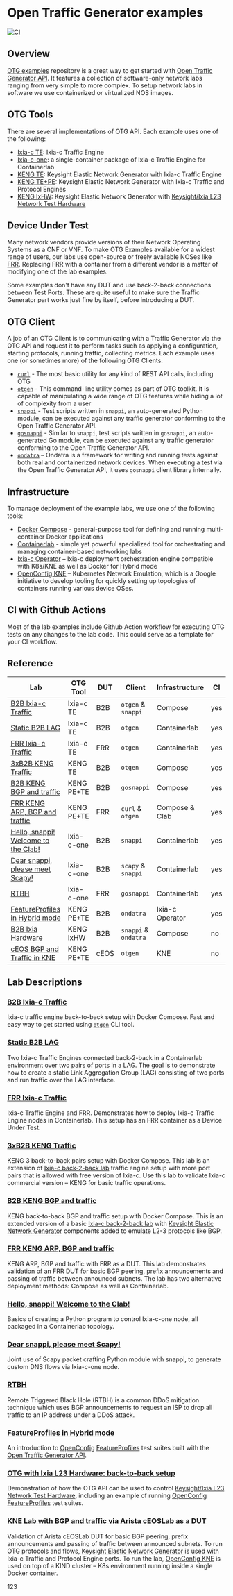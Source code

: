 # Open Traffic Generator examples

[![CI](https://github.com/open-traffic-generator/otg-examples/actions/workflows/ci.yml/badge.svg)](https://github.com/open-traffic-generator/otg-examples/actions/workflows/ci.yml)

## Overview

[OTG examples](https://github.com/open-traffic-generator/otg-examples) repository is a great way to get started with [Open Traffic Generator API](https://otg.dev). It features a collection of software-only network labs ranging from very simple to more complex. To setup network labs in software we use containerized or virtualized NOS images.

## OTG Tools

There are several implementations of OTG API. Each example uses one of the following:

* [Ixia-c TE](https://otg.dev/implementations/#ixia-c): Ixia-c Traffic Engine
* [Ixia-c-one](https://github.com/open-traffic-generator/ixia-c/blob/main/docs/deployments.md#deploy-ixia-c-one-using-containerlab): a single-container package of Ixia-c Traffic Engine for Containerlab
* [KENG TE](https://otg.dev/implementations/#keng): Keysight Elastic Network Generator with Ixia-c Traffic Engine
* [KENG TE+PE](https://otg.dev/implementations/#keng): Keysight Elastic Network Generator with Ixia-c Traffic and Protocol Engines
* [KENG IxHW](https://otg.dev/implementations/#ixhw): Keysight Elastic Network Generator with [Keysight/Ixia L23 Network Test Hardware](https://www.keysight.com/us/en/products/network-test/network-test-hardware.html)

## Device Under Test

Many network vendors provide versions of their Network Operating Systems as a CNF or VNF. To make OTG Examples available for a widest range of users, our labs use open-source or freely available NOSes like [FRR](https://frrouting.org/). Replacing FRR with a container from a different vendor is a matter of modifying one of the lab examples.

Some examples don't have any DUT and use back-2-back connections between Test Ports. These are quite useful to make sure the Traffic Generator part works just fine by itself, before introducing a DUT.

## OTG Client

A job of an OTG Client is to communicating with a Traffic Generator via the OTG API and request it to perform tasks such as applying a configuration, starting protocols, running traffic, collecting metrics. Each example uses one (or sometimes more) of the following OTG Clients:

* [`curl`](https://otg.dev/clients/curl/) - The most basic utility for any kind of REST API calls, including OTG
* [`otgen`](https://otg.dev/clients/otgen/) - This command-line utility comes as part of OTG toolkit. It is capable of manipulating a wide range of OTG features while hiding a lot of complexity from a user
* [`snappi`](https://otg.dev/clients/snappi/) - Test scripts written in `snappi`, an auto-generated Python module, can be executed against any traffic generator conforming to the Open Traffic Generator API.
* [`gosnappi`](https://otg.dev/clients/gosnappi/) - Similar to `snappi`, test scripts written in `gosnappi`, an auto-generated Go module, can be executed against any traffic generator conforming to the Open Traffic Generator API.
* [`ondatra`](https://github.com/openconfig/ondatra) – Ondatra is a framework for writing and running tests against both real and containerized network devices. When executing a test via the Open Traffic Generator API, it uses `gosnappi` client library internally.

## Infrastructure

To manage deployment of the example labs, we use one of the following tools:

* [Docker Compose](https://docs.docker.com/compose/) - general-purpose tool for defining and running multi-container Docker applications
* [Containerlab](https://containerlab.dev/) - simple yet powerful specialized tool for orchestrating and managing container-based networking labs
* [Ixia-c Operator](https://github.com/open-traffic-generator/ixia-c-operator) – Ixia-c deployment orchestration engine compatible with K8s/KNE as well as Docker for Hybrid mode
* [OpenConfig KNE](https://github.com/openconfig/kne) – Kubernetes Network Emulation, which is a Google initiative to develop tooling for quickly setting up topologies of containers running various device OSes.

## CI with Github Actions

Most of the lab examples include Github Action workflow for executing OTG tests on any changes to the lab code. This could serve as a template for your CI workflow.

## Reference

| Lab                                                                                                                          | OTG Tool    | DUT  | Client               | Infrastructure  | CI  |
| ---------------------------------------------------------------------------------------------------------------------------- | ----------- | ---- | -------------------- | --------------  | --- |
| [B2B Ixia-c Traffic](https://github.com/open-traffic-generator/otg-examples/blob/main/docker-compose/b2b)                    | Ixia-c TE   | B2B  | `otgen` & `snappi`   | Compose         | yes |
| [Static B2B LAG](https://github.com/open-traffic-generator/otg-examples/blob/main/clab/ixia-c-b2b-lag)                       | Ixia-c TE   | B2B  | `otgen`              | Containerlab    | yes |
| [FRR Ixia-c Traffic](https://github.com/open-traffic-generator/otg-examples/blob/main/clab/ixia-c-te-frr)                    | Ixia-c TE   | FRR  | `otgen`              | Containerlab    | yes |
| [3xB2B KENG Traffic](https://github.com/open-traffic-generator/otg-examples/blob/main/docker-compose/b2b-3pair)              | KENG TE     | B2B  | `otgen`              | Compose         | yes |
| [B2B KENG BGP and traffic](https://github.com/open-traffic-generator/otg-examples/blob/main/docker-compose/cpdp-b2b)         | KENG PE+TE  | B2B  | `gosnappi`           | Compose         | yes |
| [FRR KENG ARP, BGP and traffic](https://github.com/open-traffic-generator/otg-examples/blob/main/docker-compose/cpdp-frr)    | KENG PE+TE  | FRR  | `curl` & `otgen`     | Compose & Clab  | yes |
| [Hello, snappi! Welcome to the Clab!](https://github.com/open-traffic-generator/otg-examples/blob/main/clab/ixia-c-b2b)      | Ixia-c-one  | B2B  | `snappi`             | Containerlab    | yes |
| [Dear snappi, please meet Scapy!](https://github.com/open-traffic-generator/otg-examples/blob/main/clab/ixia-c-b2b/SCAPY.md) | Ixia-c-one  | B2B  | `scapy` & `snappi`   | Containerlab    | yes |
| [RTBH](https://github.com/open-traffic-generator/otg-examples/blob/main/clab/rtbh)                                           | Ixia-c-one  | FRR  | `gosnappi`           | Containerlab    | yes |
| [FeatureProfiles in Hybrid mode](https://github.com/open-traffic-generator/otg-examples/blob/main/hybrid/fp-b2b)             | KENG PE+TE  | B2B  | `ondatra`            | Ixia-c Operator | yes |
| [B2B Ixia Hardware](https://github.com/open-traffic-generator/otg-examples/blob/main/hw/ixhw-b2b)                            | KENG IxHW   | B2B  | `snappi` & `ondatra` | Compose         | no  |
| [cEOS BGP and Traffic in KNE](https://github.com/open-traffic-generator/otg-examples/blob/main/kne/bgp-ceos)                 | KENG PE+TE  | cEOS | `otgen`              | KNE             | no  |


## Lab Descriptions

### [B2B Ixia-c Traffic](docker-compose/b2b)

Ixia-c traffic engine back-to-back setup with Docker Compose. Fast and easy way to get started using [`otgen`](https://github.com/open-traffic-generator/otgen) CLI tool.

### [Static B2B LAG](clab/ixia-c-b2b-lag)

Two Ixia-c Traffic Engines connected back-2-back in a Containerlab environment over two pairs of ports in a LAG. The goal is to demonstrate how to create a static Link Aggregation Group (LAG) consisting of two ports and run traffic over the LAG interface.

### [FRR Ixia-c Traffic](clab/ixia-c-te-frr)

Ixia-c Traffic Engine and FRR. Demonstrates how to deploy Ixia-c Traffic Engine nodes in Containerlab. This setup has an FRR container as a Device Under Test.

### [3xB2B KENG Traffic](docker-compose/b2b-3pair)

KENG 3 back-to-back pairs setup with Docker Compose. This lab is an extension of [Ixia-c back-2-back lab](docker-compose/b2b/README.md) traffic engine setup with more port pairs that is allowed with free version of Ixia-c. Use this lab to validate Ixia-c commercial version – KENG for basic traffic operations.

### [B2B KENG BGP and traffic](docker-compose/cpdp-b2b)

KENG back-to-back BGP and traffic setup with Docker Compose. This is an extended version of a basic [Ixia-c back-2-back lab](docker-compose/b2b/README.md) with [Keysight Elastic Network Generator](https://www.keysight.com/us/en/products/network-test/protocol-load-test/keysight-elastic-network-generator.html) components added to emulate L2-3 protocols like BGP.

### [FRR KENG ARP, BGP and traffic](docker-compose/cpdp-frr)

KENG ARP, BGP and traffic with FRR as a DUT. This lab demonstrates validation of an FRR DUT for basic BGP peering, prefix announcements and passing of traffic between announced subnets. The lab has two alternative deployment methods: Compose as well as Containerlab.

### [Hello, snappi! Welcome to the Clab!](clab/ixia-c-b2b)

Basics of creating a Python program to control Ixia-c-one node, all packaged in a Containerlab topology.

### [Dear snappi, please meet Scapy!](clab/ixia-c-b2b/SCAPY.md)

Joint use of Scapy packet crafting Python module with snappi, to generate custom DNS flows via Ixia-c-one node.

### [RTBH](clab/rtbh)

Remote Triggered Black Hole (RTBH) is a common DDoS mitigation technique which uses BGP announcements to request an ISP to drop all traffic to an IP address under a DDoS attack.

### [FeatureProfiles in Hybrid mode](hybrid/fp-b2b)

An introduction to [OpenConfig](https://openconfig.net/) [FeatureProfiles](https://github.com/openconfig/featureprofiles) test suites built with the [Open Traffic Generator API](https://otg.dev).

### [OTG with Ixia L23 Hardware: back-to-back setup](hw/ixhw-b2b)

Demonstration of how the OTG API can be used to control [Keysight/Ixia L23 Network Test Hardware](https://www.keysight.com/us/en/products/network-test/network-test-hardware.html), including an example of running [OpenConfig](https://openconfig.net/) [FeatureProfiles](https://github.com/openconfig/featureprofiles) test suites.

### [KNE Lab with BGP and traffic via Arista cEOSLab as a DUT](kne/bgp-ceos)

Validation of Arista cEOSLab DUT for basic BGP peering, prefix announcements and passing of traffic between announced subnets. To run OTG protocols and flows, [Keysight Elastic Network Generator](https://www.keysight.com/us/en/products/network-test/protocol-load-test/keysight-elastic-network-generator.html) is used with Ixia-c Traffic and Protocol Engine ports. To run the lab, [OpenConfig KNE](https://github.com/openconfig/kne) is used on top of a KIND cluster – K8s environment running inside a single Docker container.

123